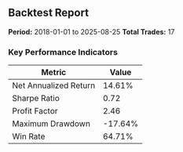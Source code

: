 
## Backtest Report

**Period:** 2018-01-01 to 2025-08-25
**Total Trades:** 17

### Key Performance Indicators
| Metric | Value |
| --- | --- |
| Net Annualized Return | 14.61% |
| Sharpe Ratio | 0.72 |
| Profit Factor | 2.46 |
| Maximum Drawdown | -17.64% |
| Win Rate | 64.71% |


